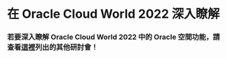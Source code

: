 # 在 Oracle Cloud World 2022 深入瞭解

### 若要深入瞭解 Oracle Cloud World 2022 中的 Oracle 空間功能，請查看[這裡](https://events.rf.oracle.com/widget/oracle/cloudworld/1664566033347001qNrQ)列出的其他研討會！